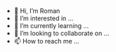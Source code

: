 - 👋 Hi, I’m Roman
- 👀 I’m interested in ...
- 🌱 I’m currently learning ...
- 💞️ I’m looking to collaborate on ...
- 📫 How to reach me ...

<!---
sav-roman/sav-roman is a ✨ special ✨ repository because its `README.md` (this file) appears on your GitHub profile.
You can click the Preview link to take a look at your changes.
--->
